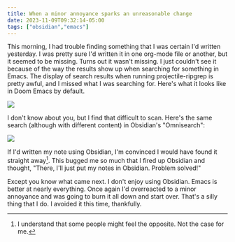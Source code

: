 ```yaml
---
title: When a minor annoyance sparks an unreasonable change
date: 2023-11-09T09:32:14-05:00
tags: ["obsidian","emacs"]
---
```



This morning, I had trouble finding something that I was certain I'd written yesterday. I was pretty sure I'd written it in one org-mode file or another, but it seemed to be missing.
Turns out it wasn't missing. I just couldn't see it because of the way the results show up when searching for something in Emacs. The display of search results when running projectile-ripgrep is pretty awful, and I missed what I was searching for. Here's what it looks like in Doom Emacs by default.

![](/img/2023/2023-11-09-results.png)


I don't know about you, but I find that difficult to scan. Here's the same search (although with different content) in Obsidian's "Omnisearch":

![](/img/2023/2023-11-09-obsidian-results.png)

If I'd written my note using Obsidian, I'm convinced I would have found it straight away[^fn].
This bugged me so much that I fired up Obsidian and thought, "There, I'll just put my notes in Obsidian. Problem solved!"

Except you know what came next. I don't enjoy using Obsidian. Emacs is better at nearly everything. Once again I'd overreacted to a minor annoyance and was going to burn it all down and start over. That's a silly thing that I do. I avoided it this time, thankfully.


[^fn]: I understand that some people might feel the opposite. Not the case for me.

